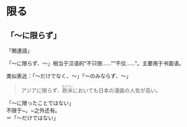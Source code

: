 # 限る

## 「～に限らず」

「関連語」

「～に限らず、～」相当于汉语的“不只限……”“不仅……”。主要用于书面语。

类似表达：「～だけでなく、～」「～のみならず、～」

> アジアに限らず、<ruby>欧米<rt>おうべい</rt></ruby>においても日本の漫画の人気が高い。

<div class="vocab-term">
<div class="vocab-term-title">「～に限ったことではない」</div>
<div class="vocab-term-content">
不限于~。~之外还有。
<br>
＝「～だけではない」
</div>
</div>